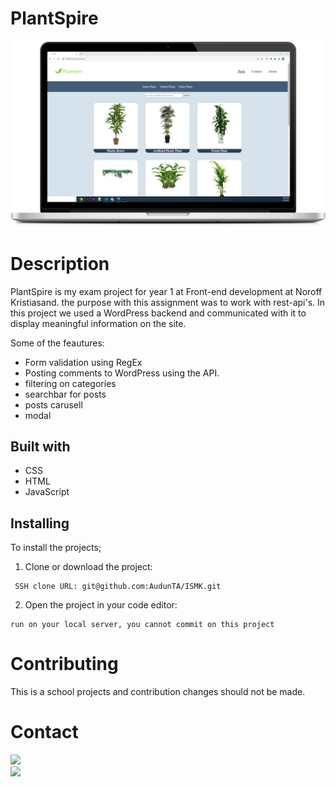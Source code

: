 # PlantSpire

![The PlantSpire homepage](https://github.com/AudunTA/PlantSpire_p/blob/master/images/plantSpire2_00000.png "Logo")



# Description
PlantSpire is my exam project for year 1 at Front-end development at Noroff Kristiasand. the purpose with this assignment was to work with rest-api's.
In this project we used a WordPress backend and communicated with it to display meaningful information on the site.

Some of the feautures:
* Form validation using RegEx
* Posting comments to WordPress using the API.
* filtering on categories
* searchbar for posts
* posts carusell
* modal

## Built with

* CSS
* HTML
* JavaScript



## Installing

To install the projects;

1. Clone or download the project:
 ```
  SSH clone URL: git@github.com:AudunTA/ISMK.git
 ```
2. Open the project in your code editor:
```
run on your local server, you cannot commit on this project
```


# Contributing
This is a school projects and contribution changes should not be made.


# Contact

[![](https://img.shields.io/badge/GitHub-100000?style=for-the-badge&logo=github&logoColor=white)](https://github.com/AudunTA) <br />
[![](https://img.shields.io/badge/LinkedIn-0077B5?style=for-the-badge&logo=linkedin&logoColor=white)](https://www.linkedin.com/in/audun-thompson-anderssen-79b3b3222/)




